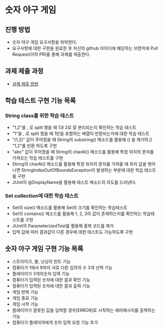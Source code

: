 # 숫자 야구 게임
## 진행 방법
* 숫자 야구 게임 요구사항을 파악한다.
* 요구사항에 대한 구현을 완료한 후 자신의 github 아이디에 해당하는 브랜치에 Pull Request(이하 PR)를 통해 과제를 제출한다.

## 과제 제출 과정
* [과제 제출 방법](https://github.com/next-step/nextstep-docs/tree/master/precourse)

## 학습 테스트 구현 기능 목록
### String class를 위한 학습 테스트
* "1,2"을 , 로 split 했을 때 1과 2로 잘 분리되는지 확인하는 학습 테스트
* "1"을 , 로 split 했을 때 1만을 포함하는 배열이 반환되는지에 대한 학습 테스트
* "(1,2)" 값이 주어졌을 때 String의 substring() 메소드를 활용해 () 을 제거하고 "1,2"를 반환
  하도록 구현
* "abc" 값이 주어졌을 때 String의 charAt() 메소드를 활용해 특정 위치의 문자를 가져오는 학습
  테스트를 구현
* String의 charAt() 메소드를 활용해 특정 위치의 문자를 가져올 때 위치 값을 벗어나면
  StringIndexOutOfBoundsException이 발생하는 부분에 대한 학습 테스트를 구현
* JUnit의 @DisplayName을 활용해 테스트 메소드의 의도를 드러낸다. 

### Set collection에 대한 학습 테스트
* Set의 size() 메소드를 활용해 Set의 크기를 확인하는 학습테스트
* Set의 contains() 메소드를 활용해 1, 2, 3의 값이 존재하는지를 확인하는 학습테스트를 구현
* JUnit의 ParameterizedTest를 활용해 중복 코드를 제거
* 입력 값에 따라 결과값이 다른 경우에 대한 테스트도 가능하도록 구현

## 숫자 야구 게임 구현 기능 목록
* 스트라이크, 볼, 낫싱의 힌트 기능
* 컴퓨터가 1에서 9까지 서로 다른 임의의 수 3개 선택 기능
* 플레이어가 3개의숫자 입력 기능
* 컴퓨터가 입력된 숫자에 대한 결과 확인 기능
* 컴퓨터가 입력된 숫자에 대한 결과 출력 기능
* 게임 반복 기능
* 게임 종료 기능
* 게임 시작 기능
* 플레이어가 잘못된 값을 입력할 경우[ERROR]로 시작하는 에러메시지를 출력하는 기능
* 컴퓨터가 플레이어에게 숫자 입력 요청 기능 추가